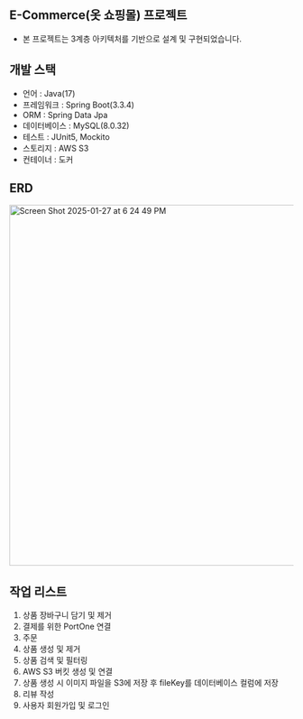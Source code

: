 ## E-Commerce(옷 쇼핑몰) 프로젝트
- 본 프로젝트는 3계층 아키텍처를 기반으로 설계 및 구현되었습니다.

## 개발 스택
- 언어 : Java(17)
- 프레임워크 : Spring Boot(3.3.4)
- ORM : Spring Data Jpa
- 데이터베이스 : MySQL(8.0.32)
- 테스트 : JUnit5, Mockito
- 스토리지 : AWS S3
- 컨테이너 : 도커

## ERD
<img width="640" alt="Screen Shot 2025-01-27 at 6 24 49 PM" src="https://github.com/user-attachments/assets/65f32b42-fc03-43ff-a758-fa7a530928af" />


## 작업 리스트
1. 상품 장바구니 담기 및 제거
2. 결제를 위한 PortOne 연결
3. 주문 
4. 상품 생성 및 제거
5. 상품 검색 및 필터링
6. AWS S3 버킷 생성 및 연결
7. 상품 생성 시 이미지 파일을 S3에 저장 후 fileKey를 데이터베이스 컬럼에 저장
8. 리뷰 작성
9. 사용자 회원가입 및 로그인
